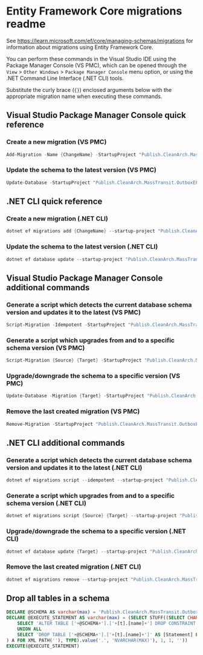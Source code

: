 # Entity Framework Core migrations readme

See <https://learn.microsoft.com/ef/core/managing-schemas/migrations> for information about migrations
using Entity Framework Core.

You can perform these commands in the Visual Studio IDE using the Package Manager Console (VS PMC), which can
be opened through the `View` > `Other Windows` > `Package Manager Console` menu option, or using the .NET
Command Line Interface (.NET CLI) tools.

Substitute the curly brace (`{}`) enclosed arguments below with the appropriate migration name when
executing these commands.

## Visual Studio Package Manager Console quick reference

### Create a new migration (VS PMC)

```powershell
Add-Migration -Name {ChangeName} -StartupProject "Publish.CleanArch.MassTransit.OutboxEF.TestApplication.Api" -Project "Publish.CleanArch.MassTransit.OutboxEF.TestApplication.Infrastructure"
```

### Update the schema to the latest version (VS PMC)

```powershell
Update-Database -StartupProject "Publish.CleanArch.MassTransit.OutboxEF.TestApplication.Api" -Project "Publish.CleanArch.MassTransit.OutboxEF.TestApplication.Infrastructure"
```

## .NET CLI quick reference

### Create a new migration (.NET CLI)

```powershell
dotnet ef migrations add {ChangeName} --startup-project "Publish.CleanArch.MassTransit.OutboxEF.TestApplication.Api" --project "Publish.CleanArch.MassTransit.OutboxEF.TestApplication.Infrastructure"
```

### Update the schema to the latest version (.NET CLI)

```powershell
dotnet ef database update --startup-project "Publish.CleanArch.MassTransit.OutboxEF.TestApplication.Api" --project "Publish.CleanArch.MassTransit.OutboxEF.TestApplication.Infrastructure"
```

## Visual Studio Package Manager Console additional commands

### Generate a script which detects the current database schema version and updates it to the latest (VS PMC)

```powershell
Script-Migration -Idempotent -StartupProject "Publish.CleanArch.MassTransit.OutboxEF.TestApplication.Api" -Project "Publish.CleanArch.MassTransit.OutboxEF.TestApplication.Infrastructure"
```

### Generate a script which upgrades from and to a specific schema version (VS PMC)

```powershell
Script-Migration {Source} {Target} -StartupProject "Publish.CleanArch.MassTransit.OutboxEF.TestApplication.Api" -Project "Publish.CleanArch.MassTransit.OutboxEF.TestApplication.Infrastructure"
```

### Upgrade/downgrade the schema to a specific version (VS PMC)

```powershell
Update-Database -Migration {Target} -StartupProject "Publish.CleanArch.MassTransit.OutboxEF.TestApplication.Api" -Project "Publish.CleanArch.MassTransit.OutboxEF.TestApplication.Infrastructure"
```

### Remove the last created migration (VS PMC)

```powershell
Remove-Migration -StartupProject "Publish.CleanArch.MassTransit.OutboxEF.TestApplication.Api" -Project "Publish.CleanArch.MassTransit.OutboxEF.TestApplication.Infrastructure"
```

## .NET CLI additional commands

### Generate a script which detects the current database schema version and updates it to the latest (.NET CLI)

```powershell
dotnet ef migrations script --idempotent --startup-project "Publish.CleanArch.MassTransit.OutboxEF.TestApplication.Api" --project "Publish.CleanArch.MassTransit.OutboxEF.TestApplication.Infrastructure"
```

### Generate a script which upgrades from and to a specific schema version (.NET CLI)

```powershell
dotnet ef migrations script {Source} {Target} --startup-project "Publish.CleanArch.MassTransit.OutboxEF.TestApplication.Api" --project "Publish.CleanArch.MassTransit.OutboxEF.TestApplication.Infrastructure"
```

### Upgrade/downgrade the schema to a specific version (.NET CLI)

```powershell
dotnet ef database update {Target} --startup-project "Publish.CleanArch.MassTransit.OutboxEF.TestApplication.Api" --project "Publish.CleanArch.MassTransit.OutboxEF.TestApplication.Infrastructure"
```

### Remove the last created migration (.NET CLI)

```powershell
dotnet ef migrations remove --startup-project "Publish.CleanArch.MassTransit.OutboxEF.TestApplication.Api" --project "Publish.CleanArch.MassTransit.OutboxEF.TestApplication.Infrastructure"
```

## Drop all tables in a schema

```sql
DECLARE @SCHEMA AS varchar(max) = 'Publish.CleanArch.MassTransit.OutboxEF.TestApplication'
DECLARE @EXECUTE_STATEMENT AS varchar(max) = (SELECT STUFF((SELECT CHAR(13) + CHAR(10) + [Statement] FROM (
    SELECT 'ALTER TABLE ['+@SCHEMA+'].['+[t].[name]+'] DROP CONSTRAINT ['+[fk].[name]+']' AS [Statement] FROM [sys].[foreign_keys] AS [fk] INNER JOIN [sys].[tables] AS [t] ON [t].[object_id] = [fk].[parent_object_id] INNER JOIN [sys].[schemas] AS [s] ON [s].[schema_id] = [t].[schema_id] WHERE [s].[name] = @SCHEMA
    UNION ALL
    SELECT 'DROP TABLE ['+@SCHEMA+'].['+[t].[name]+']' AS [Statement] FROM [sys].[tables] AS [t] INNER JOIN [sys].[schemas] AS [s] ON [s].[schema_id] = [t].[schema_id] WHERE [s].[name] = @SCHEMA
) A FOR XML PATH(''), TYPE).value('.', 'NVARCHAR(MAX)'), 1, 1, ''))
EXECUTE(@EXECUTE_STATEMENT)
```

